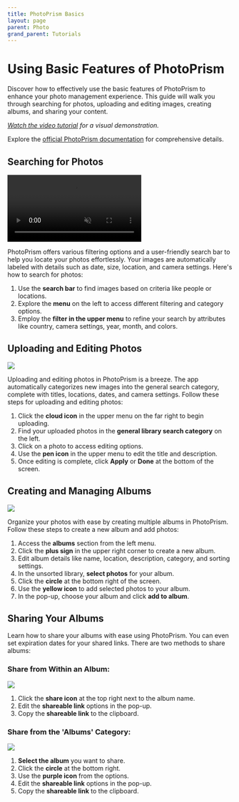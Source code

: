 ```yaml
---
title: PhotoPrism Basics
layout: page
parent: Photo
grand_parent: Tutorials
---
```


# Using Basic Features of PhotoPrism

Discover how to effectively use the basic features of PhotoPrism to enhance your photo management experience. This guide will walk you through searching for photos, uploading and editing images, creating albums, and sharing your content.

_[Watch the video tutorial](https://www.youtube.com/watch?v=t4w7vQX75mg) for a visual demonstration._

Explore the [official PhotoPrism documentation](https://docs.photoprism.app/) for comprehensive details.

## Searching for Photos

<video controls loop muted src="1-search-photos.mp4"></video>

PhotoPrism offers various filtering options and a user-friendly search bar to help you locate your photos effortlessly. Your images are automatically labeled with details such as date, size, location, and camera settings. Here's how to search for photos:

1. Use the **search bar** to find images based on criteria like people or locations.
2. Explore the **menu** on the left to access different filtering and category options.
3. Employ the **filter in the upper menu** to refine your search by attributes like country, camera settings, year, month, and colors.

## Uploading and Editing Photos

![](2-upload-photos.gif)

Uploading and editing photos in PhotoPrism is a breeze. The app automatically categorizes new images into the general search category, complete with titles, locations, dates, and camera settings. Follow these steps for uploading and editing photos:

1. Click the **cloud icon** in the upper menu on the far right to begin uploading.
2. Find your uploaded photos in the **general library search category** on the left.
3. Click on a photo to access editing options.
4. Use the **pen icon** in the upper menu to edit the title and description.
5. Once editing is complete, click **Apply** or **Done** at the bottom of the screen.

## Creating and Managing Albums

![](3-create-album.gif)

Organize your photos with ease by creating multiple albums in PhotoPrism. Follow these steps to create a new album and add photos:

1. Access the **albums** section from the left menu.
2. Click the **plus sign** in the upper right corner to create a new album.
3. Edit album details like name, location, description, category, and sorting settings.
4. In the unsorted library, **select photos** for your album.
5. Click the **circle** at the bottom right of the screen.
6. Use the **yellow icon** to add selected photos to your album.
7. In the pop-up, choose your album and click **add to album**.

## Sharing Your Albums

Learn how to share your albums with ease using PhotoPrism. You can even set expiration dates for your shared links. There are two methods to share albums:

### Share from Within an Album:

![](4-album-sharing-v1.gif)

1. Click the **share icon** at the top right next to the album name.
2. Edit the **shareable link** options in the pop-up.
3. Copy the **shareable link** to the clipboard.

### Share from the 'Albums' Category:

![](4-album-sharing-v2.gif)

1. **Select the album** you want to share.
2. Click the **circle** at the bottom right.
3. Use the **purple icon** from the options.
4. Edit the **shareable link** options in the pop-up.
5. Copy the **shareable link** to the clipboard.
